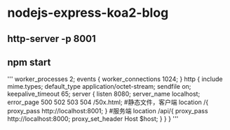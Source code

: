 # nodejs-express-koa2-blog
## http-server -p 8001
## npm start
''' 
worker_processes 2;
events {
    worker_connections  1024;
}
http {
    include       mime.types;
    default_type  application/octet-stream;
    sendfile        on;
    keepalive_timeout  65;
    server {
        listen       8080;
        server_name  localhost;
        error_page   500 502 503 504  /50x.html;
		#静态文件，客户端
		location /{
			proxy_pass http://localhost:8001;
		}
		#服务端
		location /api/{
			proxy_pass http://localhost:8000;
			proxy_set_header Host $host;
		}
    }
} 
'''
